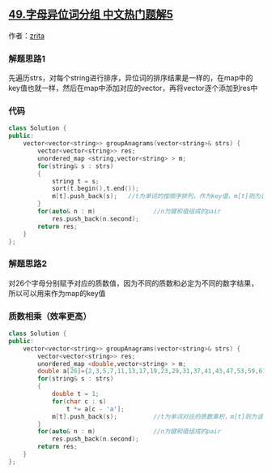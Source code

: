 ## [49.字母异位词分组 中文热门题解5](https://leetcode.cn/problems/group-anagrams/solutions/100000/c-map-stringvectorstring-z-by-zrita)

作者：[zrita](https://leetcode.cn/u/zrita)
### 解题思路1
先遍历strs，对每个string进行排序，异位词的排序结果是一样的，在map中的key值也就一样，然后在map中添加对应的vector，再将vector逐个添加到res中

### 代码

```cpp
class Solution {
public:
    vector<vector<string>> groupAnagrams(vector<string>& strs) {
        vector<vector<string>> res;
        unordered_map <string,vector<string> > m;
        for(string& s : strs)
        {
            string t = s;
            sort(t.begin(),t.end());
            m[t].push_back(s);   //t为单词的按顺序排列，作为key值，m[t]则为该单词的异位词构成的vector，作为value值
        }
        for(auto& n : m)                //n为键和值组成的pair
            res.push_back(n.second);
        return res;
    }
};
```
### 解题思路2
对26个字母分别赋予对应的质数值，因为不同的质数和必定为不同的数字结果，所以可以用来作为map的key值

### 质数相乘（效率更高）

```cpp
class Solution {
public:
    vector<vector<string>> groupAnagrams(vector<string>& strs) {
        vector<vector<string>> res;
        unordered_map <double,vector<string> > m;
        double a[26]={2,3,5,7,11,13,17,19,23,29,31,37,41,43,47,53,59,61,67,71,73,79,83,89,97,101};
        for(string& s : strs)
        {
            double t = 1;
            for(char c : s)
                t *= a[c - 'a'];
            m[t].push_back(s);          //t为单词对应的质数乘积，m[t]则为该单词的异位词构成的vector
        }
        for(auto& n : m)                //n为键和值组成的pair
            res.push_back(n.second);
        return res;
    }
};
```
